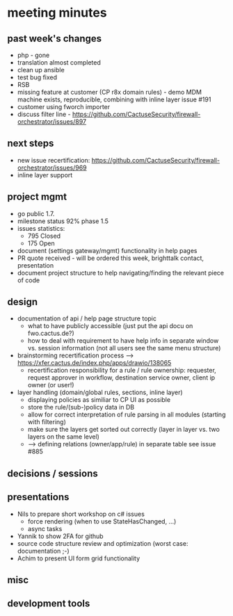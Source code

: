 # meeting minutes

## past week's changes
- php - gone
- translation almost completed
- clean up ansible
- test bug fixed
- RSB
- missing feature at customer (CP r8x domain rules) - demo MDM machine exists, reproducible, combining with inline layer issue #191
- customer using fworch importer
- discuss filter line - <https://github.com/CactuseSecurity/firewall-orchestrator/issues/897>

## next steps
- new issue recertification: https://github.com/CactuseSecurity/firewall-orchestrator/issues/969
- inline layer support

## project mgmt
- go public 1.7.
- milestone status 92% phase 1.5
- issues statistics:
  - 795 Closed
  - 175 Open
- document (settings gateway/mgmt) functionality in help pages
- PR quote received - will be ordered this week, brighttalk contact, presentation
- document project structure to help navigating/finding the relevant piece of code 

## design
- documentation of api / help page structure topic
  - what to have publicly accessible (just put the api docu on fwo.cactus.de?)
  - how to deal with requirement to have help info in separate window vs. session information (not all users see the same menu structure) 
- brainstorming recertification process --> <https://xfer.cactus.de/index.php/apps/drawio/138065>
  - recertification responsibility for a rule / rule ownership: requester, request approver in workflow, destination service owner, client ip owner (or user!) 
- layer handling (domain/global rules, sections, inline layer)
  - displaying policies as similiar to CP UI as possible
  - store the rule/(sub-)policy data in DB
  - allow for correct interpretation of rule parsing in all modules (starting with filtering)
  - make sure the layers get sorted out correctly (layer in layer vs. two layers on the same level)
  - --> defining relations (owner/app/rule) in separate table see issue #885

## decisions / sessions

## presentations
- Nils to prepare short workshop on c# issues
  - force rendering (when to use StateHasChanged, ...)
  - async tasks
- Yannik to show 2FA for github
- source code structure review and optimization (worst case: documentation ;-)
- Achim to present UI form grid functionality
  
## misc
## development tools
